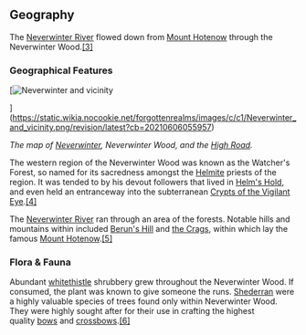 ## Geography[](https://forgottenrealms.fandom.com/wiki/Neverwinter_Wood?veaction=edit&section=1 "Edit section: Geography")

The [Neverwinter River](https://forgottenrealms.fandom.com/wiki/Neverwinter_River "Neverwinter River") flowed down from [Mount Hotenow](https://forgottenrealms.fandom.com/wiki/Mount_Hotenow "Mount Hotenow") through the Neverwinter Wood.[[3]](https://forgottenrealms.fandom.com/wiki/Neverwinter_Wood#cite_note-NGSF.CC-p14-3)

### Geographical Features[](https://forgottenrealms.fandom.com/wiki/Neverwinter_Wood?veaction=edit&section=2 "Edit section: Geographical Features")

[![Neverwinter and vicinity](https://static.wikia.nocookie.net/forgottenrealms/images/c/c1/Neverwinter_and_vicinity.png/revision/latest/scale-to-width-down/250?cb=20210606055957)

](https://static.wikia.nocookie.net/forgottenrealms/images/c/c1/Neverwinter_and_vicinity.png/revision/latest?cb=20210606055957)

_The map of [Neverwinter](https://forgottenrealms.fandom.com/wiki/Neverwinter "Neverwinter"), Neverwinter Wood, and the [High Road](https://forgottenrealms.fandom.com/wiki/High_Road "High Road")._

The western region of the Neverwinter Wood was known as the Watcher's Forest, so named for its sacredness amongst the [Helmite](https://forgottenrealms.fandom.com/wiki/Helmite "Helmite") priests of the region. It was tended to by his devout followers that lived in [Helm's Hold](https://forgottenrealms.fandom.com/wiki/Helm%27s_Hold "Helm's Hold"), and even held an entranceway into the subterranean [Crypts of the Vigilant Eye](https://forgottenrealms.fandom.com/wiki/Crypts_of_the_Vigilant_Eye "Crypts of the Vigilant Eye").[[4]](https://forgottenrealms.fandom.com/wiki/Neverwinter_Wood#cite_note-D&D.N-4)

The [Neverwinter River](https://forgottenrealms.fandom.com/wiki/Neverwinter_River "Neverwinter River") ran through an area of the forests. Notable hills and mountains within included [Berun's Hill](https://forgottenrealms.fandom.com/wiki/Berun%27s_Hill "Berun's Hill") and [the Crags](https://forgottenrealms.fandom.com/wiki/The_Crags "The Crags"), within which lay the famous [Mount Hotenow](https://forgottenrealms.fandom.com/wiki/Mount_Hotenow "Mount Hotenow").[[5]](https://forgottenrealms.fandom.com/wiki/Neverwinter_Wood#cite_note-5)

### Flora & Fauna[](https://forgottenrealms.fandom.com/wiki/Neverwinter_Wood?veaction=edit&section=3 "Edit section: Flora & Fauna")

Abundant [whitethistle](https://forgottenrealms.fandom.com/wiki/Whitethistle "Whitethistle") shrubbery grew throughout the Neverwinter Wood. If consumed, the plant was known to give someone the runs. [Shederran](https://forgottenrealms.fandom.com/wiki/Shederran "Shederran") were a highly valuable species of trees found only within Neverwinter Wood. They were highly sought after for their use in crafting the highest quality [bows](https://forgottenrealms.fandom.com/wiki/Bow "Bow") and [crossbows](https://forgottenrealms.fandom.com/wiki/Crossbow "Crossbow").[[6]](https://forgottenrealms.fandom.com/wiki/Neverwinter_Wood#cite_note-NWN2-6)